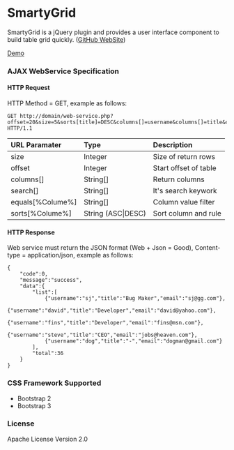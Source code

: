 SmartyGrid
==========

SmartyGrid is a jQuery plugin and provides a user interface component to build table grid quickly. ([GitHub WebSite](https://samejack.github.com/SmartyGrid))

[Demo](http://samejack.github.io/SmartyGrid/example/bootstrap3.html)

### AJAX WebService Specification

#### HTTP Request

HTTP Method = GET, example as follows:

```
GET http://domain/web-service.php?offset=20&size=5&sorts[title]=DESC&columns[]=username&columns[]=title&columns[]=email HTTP/1.1
```

| URL Paramater    | Type              | Description |
| :-------------   | :-------------    | :------ |
| size             | Integer           | Size of return rows |
| offset           | Integer           | Start offset of table |
| columns[]        | String[]          | Return columns |
| search[]         | String[]          | It's search keywork |
| equals[%Colume%] | String[]          | Column value filter |
| sorts[%Colume%]  | String (ASC&#124;DESC) | Sort column and rule |

#### HTTP Response ###

Web service must return the JSON format (Web + Json = Good), Content-type = application/json, example as follows:

```
{
    "code":0,
    "message":"success",
    "data":{
        "list":[
            {"username":"sj","title":"Bug Maker","email":"sj@gg.com"},
            {"username":"david","title":"Developer","email":"david@yahoo.com"},
            {"username":"fins","title":"Developer","email":"fins@msn.com"},
            {"username":"steve","title":"CEO","email":"jobs@heaven.com"},
            {"username":"dog","title":"-","email":"dogman@gmail.com"}
        ],
        "total":36
    }
}
```

### CSS Framework Supported

* Bootstrap 2
* Bootstrap 3

### License

Apache License Version 2.0
